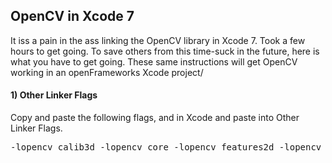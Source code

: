 <h2> OpenCV in Xcode 7</h2>

<p>
It iss a pain in the ass linking the OpenCV library in Xcode 7.  Took a few hours to get going.  To save others from this time-suck in the future, here is what you have to get going.  These same instructions will get OpenCV working in an openFrameworks Xcode project/
</p>


<h4>
1) Other Linker Flags 
</h4>
<p>
Copy and paste the following flags, and in Xcode and paste into Other Linker Flags.
</p>

<pre>
-lopencv_calib3d -lopencv_core -lopencv_features2d -lopencv_flann -lopencv_highgui -lopencv_imgproc -lopencv_ml -lopencv_objdetect -lopencv_photo -lopencv_stitching -lopencv_superres -lopencv_ts -lopencv_video -lopencv_videostab
</pre>

